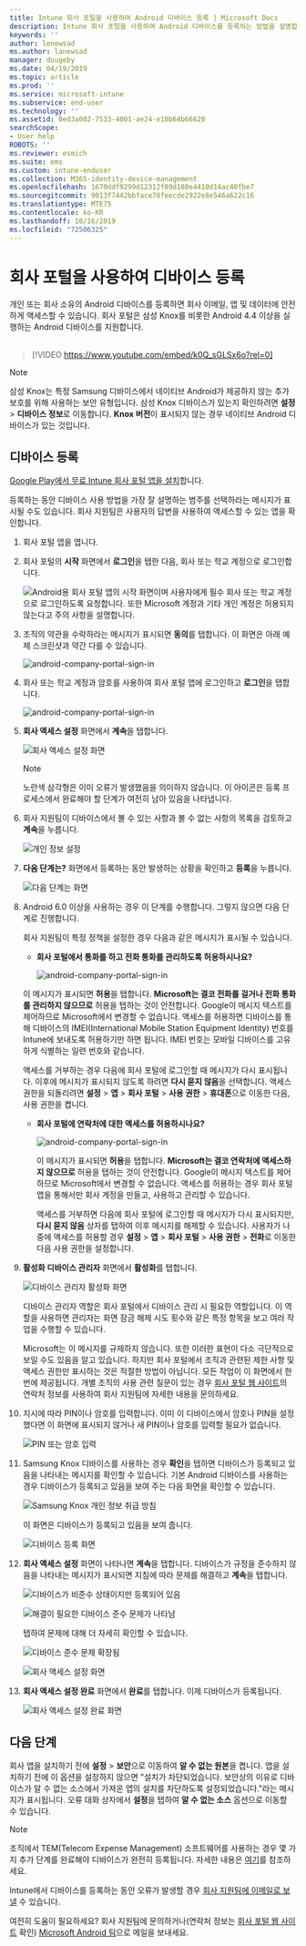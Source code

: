 ```yaml
---
title: Intune 회사 포털을 사용하여 Android 디바이스 등록 | Microsoft Docs
description: Intune 회사 포털을 사용하여 Android 디바이스를 등록하는 방법을 설명합니다.
keywords: ''
author: lenewsad
ms.author: lanewsad
manager: dougeby
ms.date: 04/19/2019
ms.topic: article
ms.prod: ''
ms.service: microsoft-intune
ms.subservice: end-user
ms.technology: ''
ms.assetid: 0ed3a002-7533-4001-ae24-e10b64b66620
searchScope:
- User help
ROBOTS: ''
ms.reviewer: esmich
ms.suite: ems
ms.custom: intune-enduser
ms.collection: M365-identity-device-management
ms.openlocfilehash: 1670ddf9299d12312f09d188e4410d14ac40fbe7
ms.sourcegitcommit: 9013f7442bbface78feecde2922e8e546a622c16
ms.translationtype: MTE75
ms.contentlocale: ko-KR
ms.lasthandoff: 10/16/2019
ms.locfileid: "72506325"
---
```

# <a name="enroll-your-device-with-company-portal"></a>회사 포털을 사용하여 디바이스 등록  
개인 또는 회사 소유의 Android 디바이스를 등록하면 회사 이메일, 앱 및 데이터에 안전하게 액세스할 수 있습니다. 회사 포털은 삼성 Knox를 비롯한 Android 4.4 이상을 실행하는 Android 디바이스를 지원합니다.  
</br>
> [!VIDEO https://www.youtube.com/embed/k0Q_sGLSx6o?rel=0]

> [!NOTE]
> 삼성 Knox는 특정 Samsung 디바이스에서 네이티브 Android가 제공하지 않는 추가 보호를 위해 사용하는 보안 유형입니다. 삼성 Knox 디바이스가 있는지 확인하려면 **설정** > **디바이스 정보**로 이동합니다. **Knox 버전**이 표시되지 않는 경우 네이티브 Android 디바이스가 있는 것입니다.

## <a name="enroll-device"></a>디바이스 등록  
[Google Play에서 무료 Intune 회사 포털 앱을 설치](https://play.google.com/store/apps/details?id=com.microsoft.windowsintune.companyportal)합니다. 

등록하는 동안 디바이스 사용 방법을 가장 잘 설명하는 범주를 선택하라는 메시지가 표시될 수도 있습니다. 회사 지원팀은 사용자의 답변을 사용하여 액세스할 수 있는 앱을 확인합니다.  

1. 회사 포털 앱을 엽니다.  

3. 회사 포털의 **시작** 화면에서 **로그인**을 탭한 다음, 회사 또는 학교 계정으로 로그인합니다.

   ![Android용 회사 포털 앱의 시작 화면이며 사용자에게 필수 회사 또는 학교 계정으로 로그인하도록 요청합니다. 또한 Microsoft 계정과 기타 개인 계정은 허용되지 않는다고 주의 사항을 설명합니다.](./media/and-enroll-0-welcome-screen.png)   

4. 조직의 약관을 수락하라는 메시지가 표시되면 **동의**를 탭합니다. 이 화면은 아래 예제 스크린샷과 약간 다를 수 있습니다. 

   ![android-company-portal-sign-in](./media/and-enroll-3-accept-terms.png)

5. 회사 또는 학교 계정과 암호를 사용하여 회사 포털 앱에 로그인하고 **로그인**을 탭합니다.

   ![android-company-portal-sign-in](./media/and-enroll-2-cp-sign-in.png)

6. **회사 액세스 설정** 화면에서 **계속**을 탭합니다.

   ![회사 액세스 설정 화면](/intune/media/android_cp_enroll_01_1709_new.png)

   > [!NOTE]
   > 노란색 삼각형은 이미 오류가 발생했음을 의미하지 않습니다. 이 아이콘은 등록 프로세스에서 완료해야 할 단계가 여전히 남아 있음을 나타냅니다.

7. 회사 지원팀이 디바이스에서 볼 수 있는 사항과 볼 수 없는 사항의 목록을 검토하고 **계속**을 누릅니다.

   ![개인 정보 설정](/intune/media/android_cp_enroll_02_after_1710.png)

8. **다음 단계는?** 화면에서 등록하는 동안 발생하는 상황을 확인하고 **등록**을 누릅니다.

   ![다음 단계는 화면](/intune/media/android_cp_enroll_03_after_1710.png)

9. Android 6.0 이상을 사용하는 경우 이 단계를 수행합니다. 그렇지 않으면 다음 단계로 진행합니다.

   회사 지원팀이 특정 정책을 설정한 경우 다음과 같은 메시지가 표시될 수 있습니다.
   - **회사 포털에서 통화를 하고 전화 통화를 관리하도록 허용하시나요?**

     ![android-company-portal-sign-in](./media/and-enroll-3a-allow-phone-access.png)

   이 메시지가 표시되면 **허용**을 탭합니다. **Microsoft는 결코 전화를 걸거나 전화 통화를 관리하지 않으므로** 허용을 탭하는 것이 안전합니다. Google이 메시지 텍스트를 제어하므로 Microsoft에서 변경할 수 없습니다. 액세스를 허용하면 디바이스를 통해 디바이스의 IMEI(International Mobile Station Equipment Identity) 번호를 Intune에 보내도록 허용하기만 하면 됩니다. IMEI 번호는 모바일 디바이스를 고유하게 식별하는 일련 번호와 같습니다.

   액세스를 거부하는 경우 다음에 회사 포털에 로그인할 때 메시지가 다시 표시됩니다. 이후에 메시지가 표시되지 않도록 하려면 **다시 묻지 않음**을 선택합니다. 액세스 권한을 되돌리려면 **설정** > **앱** > **회사 포털** > **사용 권한** > **휴대폰**으로 이동한 다음, 사용 권한을 켭니다.  

   - **회사 포털에 연락처에 대한 액세스를 허용하시나요?**

     ![android-company-portal-sign-in](./media/and-enroll-3b-allow-contacts-access.png)

     이 메시지가 표시되면 **허용**을 탭합니다. **Microsoft는 결코 연락처에 액세스하지 않으므로** 허용을 탭하는 것이 안전합니다. Google이 메시지 텍스트를 제어하므로 Microsoft에서 변경할 수 없습니다. 액세스를 허용하는 경우 회사 포털 앱을 통해서만 회사 계정을 만들고, 사용하고 관리할 수 있습니다.

     액세스를 거부하면 다음에 회사 포털에 로그인할 때 메시지가 다시 표시되지만, **다시 묻지 않음** 상자를 탭하여 이후 메시지를 해제할 수 있습니다. 사용자가 나중에 액세스를 허용할 경우 **설정** &gt; **앱** &gt; **회사 포털** &gt; **사용 권한** &gt; **전화**로 이동한 다음 사용 권한을 설정합니다.

10. **활성화 디바이스 관리자** 화면에서 **활성화**를 탭합니다.

    ![디바이스 관리자 활성화 화면](./media/and-enroll-5-activate.png)

    디바이스 관리자 역할은 회사 포털에서 디바이스 관리 시 필요한 역할입니다. 이 역할을 사용하면 관리자는 화면 잠금 해제 시도 횟수와 같은 특정 항목을 보고 여러 작업을 수행할 수 있습니다.    

    Microsoft는 이 메시지를 규제하지 않습니다. 또한 이러한 표현이 다소 극단적으로 보일 수도 있음을 알고 있습니다. 하지만 회사 포털에서 조직과 관련된 제한 사항 및 액세스 권한만 표시하는 것은 적절한 방법이 아닙니다. 모든 작업이 이 화면에서 한 번에 제공됩니다. 개별 조직의 사용 관련 질문이 있는 경우 [회사 포털 웹 사이트](https://go.microsoft.com/fwlink/?linkid=2010980)의 연락처 정보를 사용하여 회사 지원팀에 자세한 내용을 문의하세요.  

11. 지시에 따라 PIN이나 암호를 입력합니다. 이미 이 디바이스에서 암호나 PIN을 설정했다면 이 화면에 표시되지 않거나 새 PIN이나 암호를 입력할 필요가 없습니다.  

    ![PIN 또는 암호 입력](./media/and-enroll-6-PIN-native.png)

12. Samsung Knox 디바이스를 사용하는 경우 **확인**을 탭하면 디바이스가 등록되고 있음을 나타내는 메시지를 확인할 수 있습니다. 기본 Android 디바이스를 사용하는 경우 디바이스가 등록되고 있음을 보여 주는 다음 화면을 확인할 수 있습니다.

    ![Samsung Knox 개인 정보 취급 방침](./media/and-enroll-7-knox-privacy-policy.png)

    이 화면은 디바이스가 등록되고 있음을 보여 줍니다.

    ![디바이스 등록 화면](./media/and-enroll-8-device-enrolling.png)

13. **회사 액세스 설정** 화면이 나타나면 **계속**을 탭합니다. 디바이스가 규정을 준수하지 않음을 나타내는 메시지가 표시되면 지침에 따라 문제를 해결하고 **계속**을 탭합니다.

    ![디바이스가 비준수 상태이지만 등록되어 있음](/intune/media/android_cp_enroll_05_post_1709.png)

    ![해결이 필요한 디바이스 준수 문제가 나타남](/intune/media/android_cp_enroll_03_post_1709.png)

    탭하여 문제에 대해 더 자세히 확인할 수 있습니다.

    ![디바이스 준수 문제 확장됨](/intune/media/android_cp_enroll_04_post_1709.png)

    ![회사 액세스 설정 화면](./media/and-enroll-9d-comp-access-setup.png)  

14. **회사 액세스 설정 완료** 화면에서 **완료**를 탭합니다. 이제 디바이스가 등록됩니다.

    ![회사 액세스 설정 완료 화면](./media/and-enroll-10-comp-access-setup-complete.png)

## <a name="next-steps"></a>다음 단계  

회사 앱을 설치하기 전에 **설정** > **보안**으로 이동하여 **알 수 없는 원본**을 켭니다. 앱을 설치하기 전에 이 옵션을 설정하지 않으면 "설치가 차단되었습니다. 보안상의 이유로 디바이스가 알 수 없는 소스에서 가져온 앱의 설치를 차단하도록 설정되었습니다."라는 메시지가 표시됩니다. 오류 대화 상자에서 **설정**을 탭하여 **알 수 없는 소스** 옵션으로 이동할 수 있습니다.  

> [!Note]
> 조직에서 TEM(Telecom Expense Management) 소프트웨어를 사용하는 경우 몇 가지 추가 단계를 완료해야 디바이스가 완전히 등록됩니다. 자세한 내용은 [여기](enroll-your-device-with-telecom-expense-management-android.md)를 참조하세요.

Intune에서 디바이스를 등록하는 동안 오류가 발생할 경우 [회사 지원팀에 이메일로 보낼](send-logs-to-your-it-admin-by-email-android.md) 수 있습니다.  

여전히 도움이 필요하세요? 회사 지원팀에 문의하거나(연락처 정보는 [회사 포털 웹 사이트](https://go.microsoft.com/fwlink/?linkid=2010980) 확인) <a href="mailto:wintunedroidfbk@microsoft.com?subject=I'm having trouble with enrolling my Android device&body=Describe the issue you're experiencing here.">Microsoft Android 팀</a>으로 메일을 보내세요.
